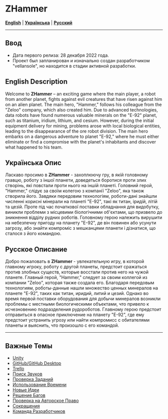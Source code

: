 # ZHammer

[**English**](#english-description) | [**Українська**](#українська-опис) | [**Русский**](#русское-описание)

---

## Ввод
* Дата первого релиза: 28 декабря 2022 года.
* Проект был запланирован и изначально создан разработчиком "vellansole", но находится в стадии активной разработки.

## English Description
Welcome to **ZHammer** – an exciting game where the main player, a robot from another planet, fights against evil creatures that have risen against him on an alien planet. The main hero, "Hammer," follows his colleague from the "Zeloo" company, which also created him. Due to advanced technologies, data robots have found numerous valuable minerals on the "E-92" planet, such as titanium, iridium, lithium, and cesium. However, during the initial equipment delivery for mining, problems arose with local biological entities, leading to the disappearance of the ore robot division. The main hero embarks on a dangerous adventure to planet "E-92," where he must either eliminate or find a compromise with the planet's inhabitants and discover what happened to his team.

## Українська Опис
Ласкаво просимо в **ZHammer** - захоплюючу гру, в якій головному гравцю, роботу з іншої планети, доведеться боротися проти злих створінь, які повстали проти нього на іншій планеті. Головний герой, "Hammer," слідує за своїм колегою з компанії "Zeloo", яка також створила його. Завдяки передовим технологіям, роботи-дані знайшли численні корисні мінерали на планеті "E-92", такі як титан, іридій, літій та цезій. Проте під час початкової поставки обладнання для видобутку, виникли проблеми з місцевими біологічними об'єктами, що призвело до зникнення відділу рудних роботів. Головному герою належить вирушити на небезпечну пригоду на планету "E-92", де він повинен або усунути загрозу, або знайти компроміс з мешканцями планети і дізнатися, що сталося з його командою.

## Русское Описание
Добро пожаловать в **ZHammer** - увлекательную игру, в которой главному игроку, роботу с другой планеты, предстоит сражаться против злобных существ, которые восстали против него на чужой планете. Главный герой, "Hammer," следует за своим коллегой из компании "Zeloo", которая также создала его. Благодаря передовым технологиям, роботы-данные нашли множество ценных минералов на планете "E-92", таких как титан, иридий, литий и цезий. Однако во время первой поставки оборудования для добычи минералов возникли проблемы с местными биологическими объектами, что привело к исчезновению подразделения рудороботов. Главному герою предстоит отправиться в опасное приключение на планету "E-92", где ему предстоит устранить угрозу или найти компромисс с обитателями планеты и выяснить, что произошло с его командой.

---

## Важные Темы
* [Unity](#unity)
* [GitHub/GitHub Desktop](#github-github-desktop)
* [Trello](#trello)
* [Поиск Звуков](#поиск-звуков)
* [Проверка Заданий](#проверка-заданий)
* [Использование Времени](#использование-времени)
* [Новые Идеи](#новые-идеи)
* [Решение Багов](#решение-багов)
* [Проверка на Авторское Право](#проверка-на-авторское-право)
* [Сокращения](#сокращения)
* [Команда Разработчиков](#команда-разработчиков)

